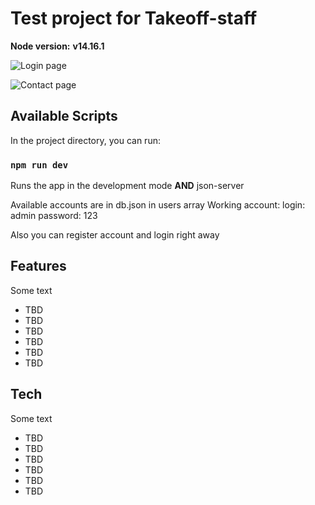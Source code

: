# Test project for Takeoff-staff

**Node version:**
**v14.16.1**

![Login page](https://sun3-17.userapi.com/impg/IV1BEhoBusc_iOmoo3brnLiQADjBevQlmr4DPw/KCbSt65nu5s.jpg?size=1376x720&quality=96&sign=825245d1ee15468f65296b795b9868a7&type=album)

![Contact page](https://sun9-20.userapi.com/impg/7Uy5OsSA1AzvHvrieDMvnj9eOtiYR3LkeDVESg/0kB5XQ7ZRs8.jpg?size=1375x720&quality=96&sign=415f520eae4908b818326fdb37cea81a&type=album)

## Available Scripts

In the project directory, you can run:

### `npm run dev`

Runs the app in the development mode **AND** json-server

Available accounts are in db.json in users array
Working account:
    login: admin
    password: 123

Also you can register account and login right away

## Features

Some text

- TBD
- TBD
- TBD
- TBD
- TBD
- TBD

## Tech

Some text

- TBD
- TBD
- TBD
- TBD
- TBD
- TBD